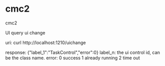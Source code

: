 # cmc2
cmc2

UI query ui change

uri:
curl http://localhost:1210/uichange

response:
{"label_1":"TaskControl","error":0}
label_n: the ui control id, can be the class name.
error: 0 success
       1 already running
	   2 time out
